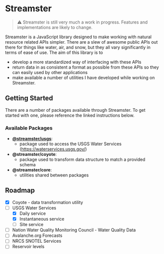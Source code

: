 # Streamster

> :warning: Streamster is still very much a work in progress. Features and implementations are likely to change.

Streamster is a JavaScript library designed to make working with natural resource related APIs simpler. There are a slew of awesome public APIs out there for things like water, air, and snow, but they all vary significantly in terms of ease of use. The aim of this library is to

- develop a more standardized way of interfacing with these APIs
- return data in as consistent a format as possible from these APIs so they can easily used by other applications
- make available a number of utilities I have developed while working on Streamster.

## Getting Started

There are a number of packages available through Streamster. To get started with one, please reference the linked instructions below.

### Available Packages

- [**@streamster/usgs**](https://github.com/streamster/streamster/blob/master/packages/usgs/README.md): 
  - package used to access the USGS Water Services (https://waterservices.usgs.gov/)
- **@streamster/coyote**: 
  - package used to transform data structure to match a provided schema
- **@streamster/core**: 
  - utilities shared between packages

## Roadmap

- [x] Coyote - data transformation utility
- [ ] USGS Water Services
  - [x] Daily service
  - [x] Instantaneous service
  - [ ] Site service
- [ ] Nation Water Quality Monitoring Council - Water Quality Data
- [ ] Avalanche.org Forecasts
- [ ] NRCS SNOTEL Services
- [ ] Reservoir levels
